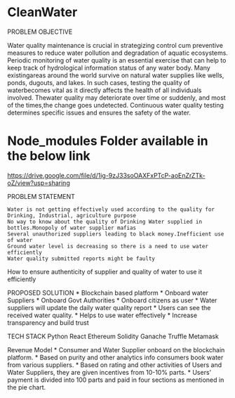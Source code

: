 


# CleanWater


PROBLEM OBJECTIVE

Water quality maintenance is crucial in strategizing control cum preventive measures to reduce water pollution and degradation of aquatic ecosystems. Periodic monitoring of water quality is an essential exercise that can help to keep track of hydrological information status of any water body. Many existingareas around the world survive on natural water supplies like wells, ponds, dugouts, and lakes. In such cases, testing the quality of waterbecomes vital as it directly affects the health of all individuals involved. Thewater quality may deteriorate over time or suddenly, and most of the times,the change goes undetected. Continuous water quality testing determines specific issues and ensures the safety of the water.


# Node_modules Folder available in the below link 

https://drive.google.com/file/d/1ig-9zJ33soOAXFxPTcP-aoEnZrZTk-oZ/view?usp=sharing
 
PROBLEM STATEMENT

    Water is not getting effectively used according to the quality for Drinking, Industrial, agriculture purpose
    No way to know about the quality of Drinking Water supplied in bottles.Monopoly of water supplier mafias
    Several unauthorized suppliers leading to black money.Inefficient use of water
    Ground water level is decreasing so there is a need to use water efficiently
    Water quality submitted reports might be faulty

How to ensure authenticity of supplier and quality of water to use it efficiently

PROPOSED SOLUTION * Blockchain based platform * Onboard water Suppliers * Onboard Govt Authorities * Onboard citizens as user * Water suppliers will update the daily water quality report * Users can see the received water quality. * Helps to use water effectively * Increase transparency and build trust

TECH STACK Python React Ethereum Solidity Ganache Truffle Metamask

Revenue Model * Consumer and Water Supplier onboard on the blockchain platform. * Based on purity and other analytics info consumers book water from various suppliers. * Based on rating and other activities of Users and Water Suppliers, they are given incentives from 10-10% parts. * Users' payment is divided into 100 parts and paid in four sections as mentioned in the pie chart.
